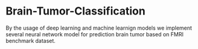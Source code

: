 # Brain-Tumor-Classification
By the usage of deep learning and machine learnign models we implement several neural network model for prediction brain tumor based on FMRI benchmark dataset.
